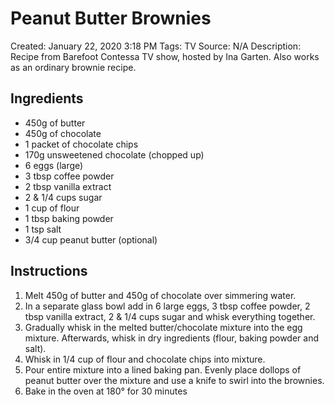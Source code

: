 # Peanut Butter Brownies

Created: January 22, 2020 3:18 PM
Tags: TV
Source: N/A
Description: Recipe from Barefoot Contessa TV show, hosted by Ina Garten. Also works as an ordinary brownie recipe.

## Ingredients

- 450g of butter
- 450g of chocolate
- 1 packet of chocolate chips
- 170g unsweetened chocolate (chopped up)
- 6 eggs (large)
- 3 tbsp coffee powder
- 2 tbsp vanilla extract
- 2 & 1/4 cups sugar
- 1 cup of flour
- 1 tbsp baking powder
- 1 tsp salt
- 3/4 cup peanut butter (optional)

## Instructions

1. Melt 450g of butter and 450g of chocolate over simmering water.
2. In a separate glass bowl add in 6 large eggs, 3 tbsp coffee powder, 2 tbsp vanilla extract, 2 & 1/4 cups sugar and whisk everything together.
3. Gradually whisk in the melted butter/chocolate mixture into the egg mixture. Afterwards, whisk in dry ingredients (flour, baking powder and salt).
4. Whisk in 1/4 cup of flour and chocolate chips into mixture.
5. Pour entire mixture into a lined baking pan. Evenly place dollops of peanut butter over the mixture and use a knife to swirl into the brownies.
6. Bake in the oven at 180° for 30 minutes